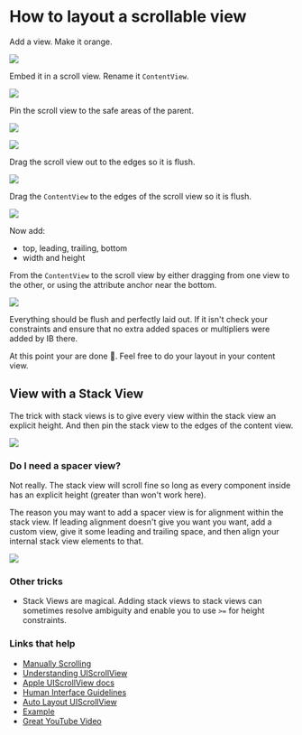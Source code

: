 # How to layout a scrollable view

Add a view. Make it orange.

![](images/20.png)

Embed it in a scroll view. Rename it `ContentView`.

![](images/21.png)

Pin the scroll view to the safe areas of the parent.

![](images/22.png)

![](images/23.png)

Drag the scroll view out to the edges so it is flush.

![](images/24.png)

Drag the `ContentView` to the edges of the scroll view so it is flush.

![](images/25.png)

Now add:

- top, leading, trailing, bottom
- width and height

From the `ContentView` to the scroll view by either dragging from one view to the other, or using the attribute anchor near the bottom.

![](images/26.png)

Everything should be flush and perfectly laid out. If it isn't check your constraints and ensure that no extra added spaces or multipliers were added by IB there.

At this point your are done 🎉. Feel free to do your layout in your content view.


## View with a Stack View

The trick with stack views is to give every view within the stack view an explicit height. And then pin the stack view to the edges of the content view.

![](images/12.png)

### Do I need a spacer view?

Not really. The stack view will scroll fine so long as every component inside has an explicit height (greater than won't work here).

The reason you may want to add a spacer view is for alignment within the stack view. If leading alignment doesn't give you want you want, add a custom view, give it some leading and trailing space, and then align your internal stack view elements to that.

![](images/13.png)

### Other tricks

- Stack Views are magical. Adding stack views to stack views can sometimes resolve ambiguity and enable you to use `>=` for height constraints.


### Links that help

* [Manually Scrolling](https://jayeshkawli.ghost.io/manually-scrolling-uiscrollview-ios-swift/)
* [Understanding UIScrollView](https://oleb.net/blog/2014/04/understanding-uiscrollview/)
* [Apple UIScrollView docs](https://developer.apple.com/documentation/uikit/uiscrollview)
* [Human Interface Guidelines](https://developer.apple.com/design/human-interface-guidelines/ios/views/scroll-views/)
* [Auto Layout UIScrollView](https://developer.apple.com/library/archive/documentation/UserExperience/Conceptual/AutolayoutPG/WorkingwithScrollViews.html#//apple_ref/doc/uid/TP40010853-CH24-SW1)
* [Example](https://blog.alltheflow.com/scrollable-uistackview)
* [Great YouTube Video](https://www.youtube.com/watch?v=nfHBCQ3c4Mg&ab_channel=PaulSolt)
